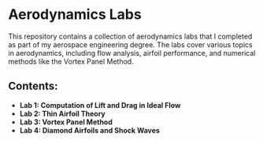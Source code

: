 # Aerodynamics Labs

This repository contains a collection of aerodynamics labs that I completed as part of my aerospace engineering degree. The labs cover various topics in aerodynamics, including flow analysis, airfoil performance, and numerical methods like the Vortex Panel Method.

## Contents:
- **Lab 1: Computation of Lift and Drag in Ideal Flow**
- **Lab 2: Thin Airfoil Theory**
- **Lab 3: Vortex Panel Method**
- **Lab 4: Diamond Airfoils and Shock Waves**
